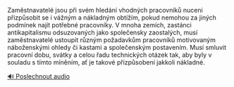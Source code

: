 
Zaměstnavatelé jsou při svém hledání vhodných pracovníků nuceni přizpůsobit se i vážným a nákladným obtížím, pokud nemohou za jiných podmínek najít potřebné pracovníky. V mnoha zemích, zastánci antikapitalismu odsuzovaných jako společensky zaostalých, musí zaměstnavatelé ustoupit různým požadavkům pracovníků motivovaným náboženskými ohledy či kastami a společenským postavením. Musí smluvit pracovní dobu, svátky a celou řadu technických otázek tak, aby byly v souladu s tímto míněním, ať je takové přizpůsobení jakkoli nákladné.

[🔊 Poslechnout audio](/data/7-paragraphs/audio/chapter_111/para_005-Zamstnavatel-jsou-pi-svm-hledn-vhodnch-prac.mp3)
